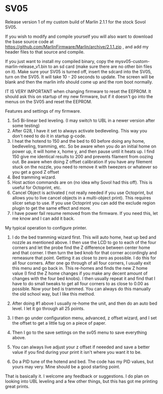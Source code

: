 # SV05
Release version 1 of my custom build of Marlin 2.1.1 for the stock Sovol SV05.

If you wish to modify and compile yourself you will also want to download the base source code at https://github.com/MarlinFirmware/Marlin/archive/2.1.1.zip , and add my header files to that source and compile.

If you just want to install my compiled binary, copy the mysv05-custom-marlin-release_v1.bin to an sd card (make sure there are no other bin files on it).  Make sure your SV05 is turned off, insert the sdcard into the SV05, turn on the SV05.  It will take 10 - 20 seconds to update. The screen will be blank and then the marlin info should come up and the rom boot normally.

IT IS VERY IMPORTANT when changing firmware to reset the EEPROM. It should ask this on startup of my new firmware, but if it doesn't go into the menus on the SV05 and reset the EEPROM.

Features and settings of my firmware.

1) 5x5 Bi-linear bed leveling. (I may switch to UBL in a newer version after some testing)
2) After G28, I have it set to always activate bedleveling. This way you don't need to do it in startup g-code.
3) I heat the hotend to 150 and the bed to 60 before doing any home, bedleveling, tramming, etc. So be aware when you do an initial home on power up, it will home x, home y, and then pause until it heats up. I find 150 give me identical results to 200 and prevents filament from oozing out. Be aware when doing Z offset calibration if you have any filement stuck on the nozzle, you need to remove it with tweezers or whatever so you get a good Z offset
4) Bed tramming wizard. 
5) Host action commands are on (no idea why Sovol had this off). This is useful for Octoprint, etc.
6) Cancel Object is activated ( not really needed if you use Octoprint, but allows you to live cancel objects in a multi-object print). This requires slicer setup to use. If you use Octoprint you can add the exclude region plugin to get the same effect and more.
7) I have power fail resume removed from the firmware. If you need this, let me know and I can add it back. 

My typical operation to configure printer.

1) I do the bed tramming wizard first. This will auto home, heat up bed and nozzle as mentioned above. I then use the LCD to go to each of the four corners and let the probe find the Z difference between center home and that corner. I then turn the bed knob for that corner accordingly and remeasure that point. Getting it as close to zero as possible. I do this for all four corners. After one go through of all four corners, I usually exit this menu and go back in. This re-homes and finds the new Z home value (I find the Z home changes if you make any decent amount of changes with the four bed knobs). I then usually repeat it and find that I have to do small tweaks to get all four corners to as close to 0.00 as possible.  Now your bed is trammed.  You can always do this manually the old school way, but I like this method.

2) After doing #1 above I usually re-home the unit, and then do an auto bed level. I let it go through all 25 points. 

3) I then go under configuration menu, advanced, z offset wizard, and I set the offset to get a little tug on a piece of paper. 

4) Then I go to the save settings on the sv05 menu to save everything above.

5) You can always live adjust your z offset if neeeded and save a better value if you find during your print it isn't where you want it to be.

6) Do a PID tune of the hotend and bed. The code has my PID values, but yours may very. Mine should be a good starting point.

That is basically it. I welcome any feedback or suggestions.  I do plan on looking into UBL leveling and a few other things, but this has got me printing great prints.
